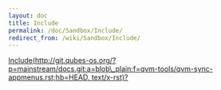 ```yaml
---
layout: doc
title: Include
permalink: /doc/Sandbox/Include/
redirect_from: /wiki/Sandbox/Include/
---
```


[Include(http://git.qubes-os.org/?p=mainstream/docs.git;a=blob\_plain;f=qvm-tools/qvm-sync-appmenus.rst;hb=HEAD, text/x-rst)?](/wiki/Sandbox/Include(http%3A/git.qubes-os.org?p=mainstream/docs.git;a=blob_plain;f=qvm-tools/qvm-sync-appmenus.rst;hb=HEAD,%20text/x-rst))
